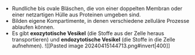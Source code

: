 - Rundliche bis ovale Bläschen, die von einer doppelten Membran oder einer netzartigen Hülle aus Proteinen umgeben sind.
- Bilden eigene Kompartimente, in denen verschiedene zelluläre Prozesse ablaufen können.
- Es gibt **exozytotische Vesikel** (die Stoffe aus der Zelle heraus transportieren) und **endozytotische Vesikel** (die Stoffe in die Zelle aufnehmen).
![[Pasted image 20240415144713.png#invert|400]]